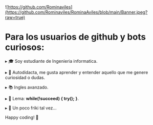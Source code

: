 
  
![https://github.com/Rominaviles](https://github.com/Rominaviles/RominaAviles/blob/main/Banner.jpeg?raw=true)

# Para los usuarios de github y bots curiosos:
 ▸ 🎓 Soy estudiante de Ingenieria informatica.

 ▸ 📖 Autodidacta, me gusta aprender y entender aquello que me genere curiosidad o dudas.

 ▸ 📚 Ingles avanzado.

 ▸ 📃 Lema: <b>while(!succeed) { try(); }</b>. 

 ▸ 👾 Un poco friki tal vez...

 Happy coding! 🚀 
